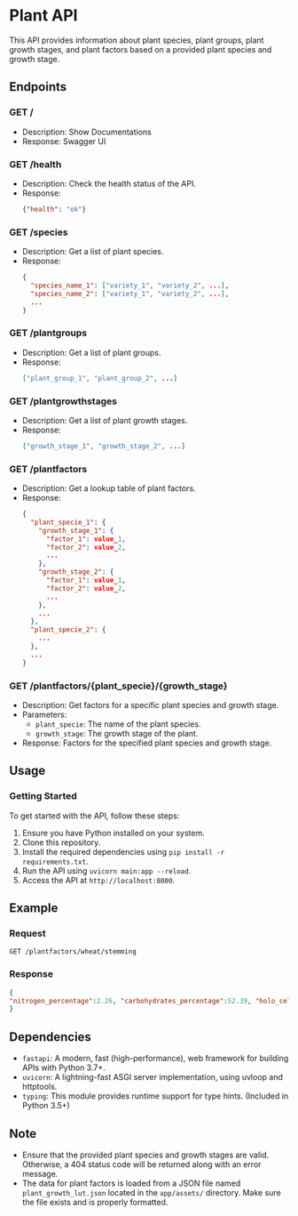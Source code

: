 # Plant API

This API provides information about plant species, plant groups, plant growth stages, and plant factors based on a provided plant species and growth stage.

## Endpoints

### GET /

- Description: Show Documentations
- Response: Swagger UI

### GET /health

- Description: Check the health status of the API.
- Response:
  ```json
  {"health": "ok"}
  ```

### GET /species

- Description: Get a list of plant species.
- Response:
  ```json
  {
    "species_name_1": ["variety_1", "variety_2", ...],
    "species_name_2": ["variety_1", "variety_2", ...],
    ...
  }
  ```

### GET /plantgroups

- Description: Get a list of plant groups.
- Response:
  ```json
  ["plant_group_1", "plant_group_2", ...]
  ```

### GET /plantgrowthstages

- Description: Get a list of plant growth stages.
- Response:
  ```json
  ["growth_stage_1", "growth_stage_2", ...]
  ```

### GET /plantfactors

- Description: Get a lookup table of plant factors.
- Response:
  ```json
  {
    "plant_specie_1": {
      "growth_stage_1": {
        "factor_1": value_1,
        "factor_2": value_2,
        ...
      },
      "growth_stage_2": {
        "factor_1": value_1,
        "factor_2": value_2,
        ...
      },
      ...
    },
    "plant_specie_2": {
      ...
    },
    ...
  }
  ```

### GET /plantfactors/{plant_specie}/{growth_stage}

- Description: Get factors for a specific plant species and growth stage.
- Parameters:
  - `plant_specie`: The name of the plant species.
  - `growth_stage`: The growth stage of the plant.
- Response: Factors for the specified plant species and growth stage.
  
## Usage

### Getting Started

To get started with the API, follow these steps:

1. Ensure you have Python installed on your system.
2. Clone this repository.
3. Install the required dependencies using `pip install -r requirements.txt`.
4. Run the API using `uvicorn main:app --reload`.
5. Access the API at `http://localhost:8000`.

## Example

### Request

```http
GET /plantfactors/wheat/stemming
```

### Response

```json
{
"nitrogen_percentage":2.26, "carbohydrates_percentage":52.39, "holo_cellulose_percentage":23.95, "lignin_cellulose_percentage":9.19
}
```

## Dependencies

- `fastapi`: A modern, fast (high-performance), web framework for building APIs with Python 3.7+.
- `uvicorn`: A lightning-fast ASGI server implementation, using uvloop and httptools.
- `typing`: This module provides runtime support for type hints. (Included in Python 3.5+)


## Note

- Ensure that the provided plant species and growth stages are valid. Otherwise, a 404 status code will be returned along with an error message.
- The data for plant factors is loaded from a JSON file named `plant_growth_lut.json` located in the `app/assets/` directory. Make sure the file exists and is properly formatted.

